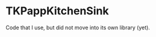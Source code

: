 # TKPappKitchenSink

<!-- [![Build Status](https://travis-ci.org/tpapp/TKPappKitchenSink.jl.svg?branch=master)](https://travis-ci.org/tpapp/TKPappKitchenSink.jl) -->
<!-- [![Coverage Status](https://coveralls.io/repos/tpapp/TKPappKitchenSink.jl/badge.svg?branch=master&service=github)](https://coveralls.io/github/tpapp/TKPappKitchenSink.jl?branch=master) -->
<!-- [![codecov.io](http://codecov.io/github/tpapp/TKPappKitchenSink.jl/coverage.svg?branch=master)](http://codecov.io/github/tpapp/TKPappKitchenSink.jl?branch=master) -->

Code that I use, but did not move into its own library (yet).
